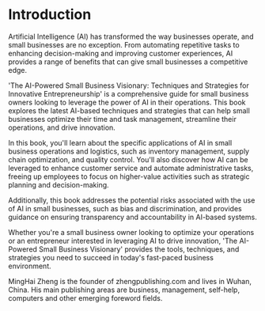 # Introduction

Artificial Intelligence (AI) has transformed the way businesses operate, and small businesses are no exception. From automating repetitive tasks to enhancing decision-making and improving customer experiences, AI provides a range of benefits that can give small businesses a competitive edge.

'The AI-Powered Small Business Visionary: Techniques and Strategies for Innovative Entrepreneurship' is a comprehensive guide for small business owners looking to leverage the power of AI in their operations. This book explores the latest AI-based techniques and strategies that can help small businesses optimize their time and task management, streamline their operations, and drive innovation.

In this book, you'll learn about the specific applications of AI in small business operations and logistics, such as inventory management, supply chain optimization, and quality control. You'll also discover how AI can be leveraged to enhance customer service and automate administrative tasks, freeing up employees to focus on higher-value activities such as strategic planning and decision-making.

Additionally, this book addresses the potential risks associated with the use of AI in small businesses, such as bias and discrimination, and provides guidance on ensuring transparency and accountability in AI-based systems.

Whether you're a small business owner looking to optimize your operations or an entrepreneur interested in leveraging AI to drive innovation, 'The AI-Powered Small Business Visionary' provides the tools, techniques, and strategies you need to succeed in today's fast-paced business environment.

MingHai Zheng is the founder of zhengpublishing.com and lives in Wuhan, China. His main publishing areas are business, management, self-help, computers and other emerging foreword fields.
